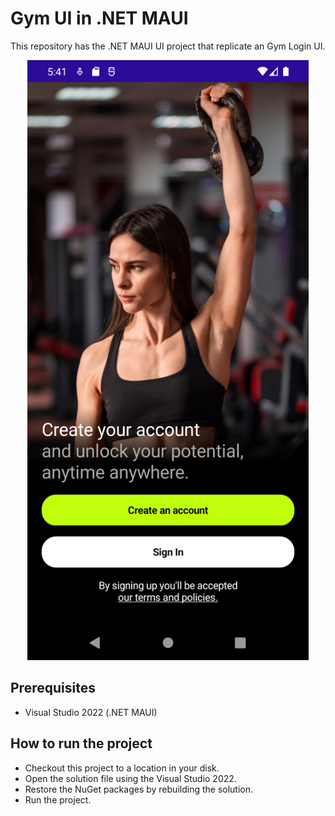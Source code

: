 # Gym UI in .NET MAUI

This repository has the .NET MAUI UI project that replicate an Gym Login UI.

<p align="center">
<img src="https://github.com/LeomarisReyes/GymUI/blob/main/SampleUI.png" height="960" width="450" title="GymApp"/>
</p>


## Prerequisites

* Visual Studio 2022 (.NET MAUI)

## How to run the project

* Checkout this project to a location in your disk.
* Open the solution file using the Visual Studio 2022.
* Restore the NuGet packages by rebuilding the solution.
* Run the project.

 
